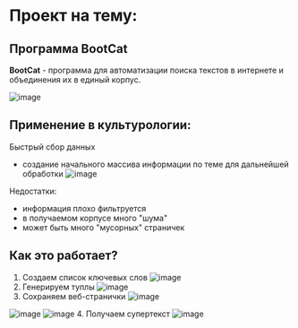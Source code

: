# Проект на тему:
## Программа BootCat

**BootCat** - программа для автоматизации поиска текстов в интернете и объединения их в единый корпус. 

![image](https://user-images.githubusercontent.com/35600186/138248667-989e879a-b421-4e95-854a-41a7bc46f134.png)

## Применение в культурологии:
Быстрый сбор данных
- создание начального массива информации по теме для дальнейшей обработки
![image](https://user-images.githubusercontent.com/35600186/138273269-d5b9eb23-b456-4475-a772-10864c9de05b.png)


Недостатки:
- информация плохо фильтруется
- в получаемом корпусе много "шума"
- может быть много "мусорных" страничек

## Как это работает?
1. Создаем список ключевых слов
![image](https://user-images.githubusercontent.com/35600186/138251314-dfcc2269-1a58-4fab-94f6-6f01ba970c25.png)
2. Генерируем туплы
![image](https://user-images.githubusercontent.com/35600186/138251959-8bbdd921-8dc3-4b76-8168-ca4df6b50f43.png)
3. Сохраняем веб-странички
![image](https://user-images.githubusercontent.com/35600186/138274178-1f0c3133-e533-466b-a176-3ab72408a71e.png)

![image](https://user-images.githubusercontent.com/35600186/138254970-ab21fb4f-f179-4ffc-9ad9-526f14d5899a.png)
![image](https://user-images.githubusercontent.com/35600186/138255817-6c18c0f7-a33c-4c18-92ec-f1da71d0d26b.png)
4. Получаем супертекст
![image](https://user-images.githubusercontent.com/35600186/138256824-8a247b06-4f57-44a7-8377-b99d77cd7dc2.png)



